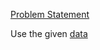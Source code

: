 [Problem Statement](https://colab.research.google.com/drive/1Iak8gGbKmIzbWoe0K_U8K4BMWCrfkHdp?usp=sharing)

Use the given [data](./data)
